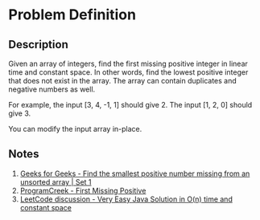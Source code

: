 # Problem Definition

## Description

Given an array of integers, find the first missing positive integer in linear time and constant space. In other words, find the lowest positive integer that does not exist in the array. The array can contain duplicates and negative numbers as well.

For example, the input [3, 4, -1, 1] should give 2. The input [1, 2, 0] should give 3.

You can modify the input array in-place.

## Notes

1. [Geeks for Geeks - Find the smallest positive number missing from an unsorted array | Set 1](https://www.geeksforgeeks.org/find-the-smallest-positive-number-missing-from-an-unsorted-array/)
1. [ProgramCreek - First Missing Positive](https://www.programcreek.com/2014/05/leetcode-first-missing-positive-java/)
1. [LeetCode discussion - Very Easy Java Solution in O(n) time and constant space](https://leetcode.com/problems/first-missing-positive/discuss/130739/Very-Easy-Java-Solution-in-O(n)-time-and-constant-space)